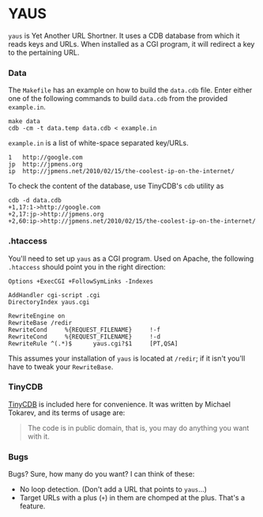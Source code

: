 # YAUS

`yaus` is Yet Another URL Shortner. It uses a CDB database from which it
reads keys and URLs. When installed as a CGI program, it will redirect
a key to the pertaining URL.

### Data

The `Makefile` has an example on how to build the `data.cdb` file. Enter
either one of the following commands to build `data.cdb` from the
provided `example.in`.

	make data
	cdb -cm -t data.temp data.cdb < example.in

`example.in` is a list of white-space separated key/URLs.

	1	http://google.com
	jp	http://jpmens.org
	ip	http://jpmens.net/2010/02/15/the-coolest-ip-on-the-internet/

To check the content of the database, use TinyCDB's `cdb`  utility as

	cdb -d data.cdb 
	+1,17:1->http://google.com
	+2,17:jp->http://jpmens.org
	+2,60:ip->http://jpmens.net/2010/02/15/the-coolest-ip-on-the-internet/

### .htaccess

You'll need to set up `yaus` as a CGI program. Used on Apache, the following
`.htaccess` should point you in the right direction:

	Options +ExecCGI +FollowSymLinks -Indexes

	AddHandler cgi-script .cgi
	DirectoryIndex yaus.cgi

	RewriteEngine on
	RewriteBase /redir
	RewriteCond     %{REQUEST_FILENAME}     !-f
	RewriteCond     %{REQUEST_FILENAME}     !-d
	RewriteRule ^(.*)$      yaus.cgi?$1     [PT,QSA]

This assumes your installation of `yaus` is located at `/redir`; if it isn't
you'll have to tweak your `RewriteBase`.

### TinyCDB

[TinyCDB](http://www.corpit.ru/mjt/tinycdb.html) is included here for convenience.
It was written by Michael Tokarev, and its terms of usage are:

> The code is in public domain, that is, you may do anything you want with it.

### Bugs

Bugs? Sure, how many do you want? I can think of these:

* No loop detection. (Don't add a URL that points to `yaus`...)
* Target URLs with a plus (`+`) in them are chomped at the plus. That's a feature.

